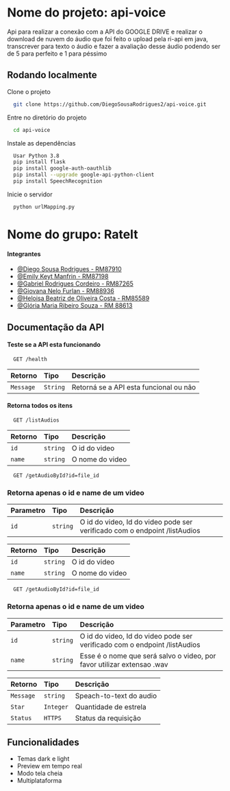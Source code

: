 
# Nome do projeto: api-voice

Api para realizar a conexão com a API do GOOGLE DRIVE e realizar o download de nuvem do áudio que foi feito o upload pela ri-api em java, transcrever para texto o áudio e fazer a avaliação desse áudio podendo ser de 5 para perfeito e 1 para péssimo

## Rodando localmente

Clone o projeto

```bash
  git clone https://github.com/DiegoSousaRodrigues2/api-voice.git
```

Entre no diretório do projeto

```bash
  cd api-voice
```

Instale as dependências

```bash
  Usar Python 3.8
  pip install flask
  pip install google-auth-oauthlib
  pip install --upgrade google-api-python-client
  pip install SpeechRecognition
```

Inicie o servidor

```bash
  python urlMapping.py
```


# Nome do grupo: RateIt
#### Integrantes

- [@Diego Sousa Rodrigues - RM87910](https://www.github.com/octokatherine)
- [@Emily Keyt Manfrin - RM87198](https://www.github.com/octokatherine)
- [@Gabriel Rodrigues Cordeiro - RM87265](https://github.com/GabrielCordeiro2412)
- [@Giovana Nelo Furlan - RM88936](https://www.github.com/octokatherine)
- [@Heloisa Beatriz de Oliveira Costa - RM85589](https://www.github.com/Helloisa22)
- [@Glória Maria Ribeiro Souza - RM 88613](https://www.github.com/octokatherine)


## Documentação da API
#### Teste se a API esta funcionando

```http
  GET /health
```

| Retorno   | Tipo       | Descrição                           |
| :---------- | :--------- | :---------------------------------- |
| `Message` | `String` | Retorná se a API esta funcional ou não |

#### Retorna todos os itens

```http
  GET /listAudios
```

| Retorno   | Tipo       | Descrição                                   |
| :---------- | :--------- | :------------------------------------------ |
| `id`      | `string` | O id do video |
| `name`    | `string` | O nome do video |


```http
  GET /getAudioById?id=file_id
```
### Retorna apenas o id e name de um video


| Parametro   | Tipo       | Descrição                                   |
| :---------- | :--------- | :------------------------------------------ |
| `id`        | `string`   | O id do video, Id do video pode ser verificado com o endpoint /listAudios |

| Retorno   | Tipo       | Descrição                                   |
| :---------- | :--------- | :------------------------------------------ |
| `id`      | `string` | O id do video |
| `name`    | `string` | O nome do video |


```http
  GET /getAudioById?id=file_id
```
### Retorna apenas o id e name de um video


| Parametro   | Tipo       | Descrição                                   |
| :---------- | :--------- | :------------------------------------------ |
| `id`        | `string`   | O id do video, Id do video pode ser verificado com o endpoint /listAudios |
| `name`      | `string`   | Esse é o nome que será salvo o video, por favor utilizar extensao .wav    |


| Retorno   | Tipo       | Descrição                                   |
| :---------- | :--------- | :------------------------------------------ |
| `Message` | `string`  | Speach-to-text do audio  |
| `Star`    | `Integer` | Quantidade de estrela |
| `Status`  | `HTTPS`   | Status da requisição |

## Funcionalidades

- Temas dark e light
- Preview em tempo real
- Modo tela cheia
- Multiplataforma

